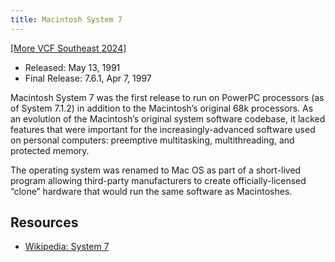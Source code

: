```yaml
---
title: Macintosh System 7
---
```


[[More VCF Southeast 2024]](/computers/vcfse2024)

- Released: May 13, 1991
- Final Release: 7.6.1, Apr 7, 1997

Macintosh System 7 was the first release to run on PowerPC processors (as of System 7.1.2) in addition to the Macintosh’s original 68k processors. As an evolution of the Macintosh’s original system software codebase, it lacked features that were important for the increasingly-advanced software used on personal computers: preemptive multitasking, multithreading, and protected memory.

The operating system was renamed to Mac OS as part of a short-lived program allowing third-party manufacturers to create officially-licensed “clone” hardware that would run the same software as Macintoshes.

## Resources

- [Wikipedia: System 7](https://en.wikipedia.org/wiki/System_7)
